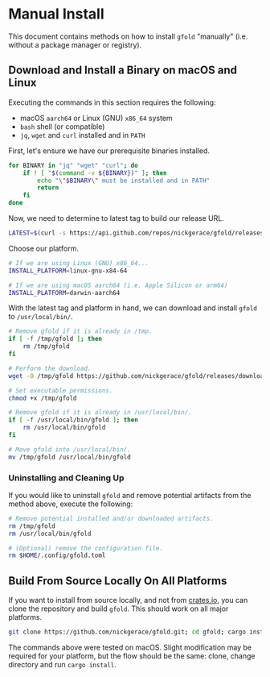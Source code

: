 # Manual Install

This document contains methods on how to install `gfold` "manually" (i.e. without a package manager or registry).

## Download and Install a Binary on macOS and Linux

Executing the commands in this section requires the following:

- macOS `aarch64` or Linux (GNU) `x86_64` system
- `bash` shell (or compatible)
- `jq`, `wget` and `curl` installed and in `PATH`

First, let's ensure we have our prerequisite binaries installed.

```bash
for BINARY in "jq" "wget" "curl"; do
    if ! [ "$(command -v ${BINARY})" ]; then
        echo "\"$BINARY\" must be installed and in PATH"
        return
    fi
done
```

Now, we need to determine to latest tag to build our release URL.

```bash
LATEST=$(curl -s https://api.github.com/repos/nickgerace/gfold/releases/latest | jq -r ".tag_name")
```

Choose our platform.

```bash
# If we are using Linux (GNU) x86_64...
INSTALL_PLATFORM=linux-gnu-x84-64

# If we are using macOS aarch64 (i.e. Apple Silicon or arm64)
INSTALL_PLATFORM=darwin-aarch64
```

With the latest tag and platform in hand, we can download and install `gfold` to `/usr/local/bin/`.

```bash
# Remove gfold if it is already in /tmp.
if [ -f /tmp/gfold ]; then
    rm /tmp/gfold
fi

# Perform the download.
wget -O /tmp/gfold https://github.com/nickgerace/gfold/releases/download/$LATEST/gfold-$INSTALL_PLATFORM

# Set executable permissions.
chmod +x /tmp/gfold

# Remove gfold if it is already in /usr/local/bin/.
if [ -f /usr/local/bin/gfold ]; then
    rm /usr/local/bin/gfold
fi

# Move gfold into /usr/local/bin/.
mv /tmp/gfold /usr/local/bin/gfold
```

### Uninstalling and Cleaning Up

If you would like to uninstall `gfold` and remove potential artifacts from the method above, execute the following:

```bash
# Remove potential installed and/or downloaded artifacts.
rm /tmp/gfold
rm /usr/local/bin/gfold

# (Optional) remove the configuration file.
rm $HOME/.config/gfold.toml
 ```

## Build From Source Locally On All Platforms

If you want to install from source locally, and not from [crates.io](https://crates.io/crates/gfold), you can clone the repository and build `gfold`.
This should work on all major platforms.

```bash
git clone https://github.com/nickgerace/gfold.git; cd gfold; cargo install
```

The commands above were tested on macOS.
Slight modification may be required for your platform, but the flow should be the same: clone, change directory and run `cargo install`.
